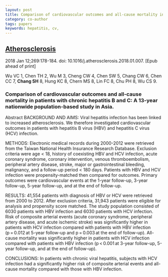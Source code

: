 ```yaml
---
layout: post
title: Comparison of cardiovascular outcomes and all-cause mortality in patients with chronic hepatitis B and C A 13-year nationwide population-based study in Asia.
category: co-author
tags: papers
keywords: hepatitis, cv,
---
```


## [Atherosclerosis](https://www.ncbi.nlm.nih.gov/pubmed/29366991?dopt=Abstract)

2018 Jan 12;269:178-184. doi: 10.1016/j.atherosclerosis.2018.01.007. [Epub ahead of print]

Wu VC   1, Chen TH   2, Wu M   3, Cheng CW   4, Chen SW   5, Chang CW   6, Chen CC   7, **Chang SH**   8, Hung KC   8, Chern MS   8, Lin FC   8, Chu PH   8, Wu CS   9.

### Comparison of cardiovascular outcomes and all-cause mortality in patients with chronic hepatitis B and C: A 13-year nationwide population-based study in Asia.

Abstract
BACKGROUND AND AIMS:
Viral hepatitis infection has been linked to increased atherosclerosis. We therefore investigated cardiovascular outcomes in patients with hepatitis B virus (HBV) and hepatitis C virus (HCV) infection.

METHODS:
Electronic medical records during 2000-2012 were retrieved from the Taiwan National Health Insurance Research Database. Exclusion criteria were age < 18, history of coexisting HBV and HCV infection, acute coronary syndrome, coronary intervention, venous thromboembolism, peripheral artery disease, stroke, major or gastrointestinal bleeding, malignancy, and a follow-up period < 180 days. Patients with HBV and HCV infection were propensity-matched then compared for outcomes. Primary outcomes were cardiovascular events at the 1-year follow-up, 3-year follow-up, 5-year follow-up, and at the end of follow-up.

RESULTS:
41,554 patients with diagnosis of HBV or HCV were retrieved from 2000 to 2012. After exclusion criteria, 31,943 patients were eligible for analysis and propensity score matched. The study population consisted of 6030 patients with HBV infection and 6030 patients with HCV infection. Risk of composite arterial events (acute coronary syndrome, peripheral artery disease, and acute ischemic stroke) was significantly higher in patients with HCV infection compared with patients with HBV infection (p = 0.012 at 5-year follow-up and p = 0.003 at the end of follow-up). All-cause mortality was significantly higher in patients with HCV infection compared with patients with HBV infection (p < 0.001 at 3-year follow-up, 5-year follow-up, and at the end of follow-up).

CONCLUSIONS:
In patients with chronic viral hepatitis, subjects with HCV infection had a significantly higher risk of composite arterial events and all-cause mortality compared with those with HBV infection.

